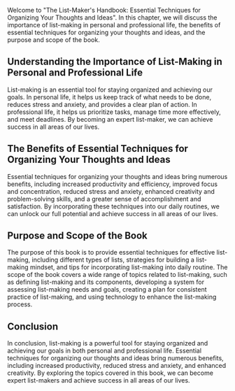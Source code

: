 
Welcome to "The List-Maker's Handbook: Essential Techniques for Organizing Your Thoughts and Ideas". In this chapter, we will discuss the importance of list-making in personal and professional life, the benefits of essential techniques for organizing your thoughts and ideas, and the purpose and scope of the book.

Understanding the Importance of List-Making in Personal and Professional Life
-----------------------------------------------------------------------------

List-making is an essential tool for staying organized and achieving our goals. In personal life, it helps us keep track of what needs to be done, reduces stress and anxiety, and provides a clear plan of action. In professional life, it helps us prioritize tasks, manage time more effectively, and meet deadlines. By becoming an expert list-maker, we can achieve success in all areas of our lives.

The Benefits of Essential Techniques for Organizing Your Thoughts and Ideas
---------------------------------------------------------------------------

Essential techniques for organizing your thoughts and ideas bring numerous benefits, including increased productivity and efficiency, improved focus and concentration, reduced stress and anxiety, enhanced creativity and problem-solving skills, and a greater sense of accomplishment and satisfaction. By incorporating these techniques into our daily routines, we can unlock our full potential and achieve success in all areas of our lives.

Purpose and Scope of the Book
-----------------------------

The purpose of this book is to provide essential techniques for effective list-making, including different types of lists, strategies for building a list-making mindset, and tips for incorporating list-making into daily routine. The scope of the book covers a wide range of topics related to list-making, such as defining list-making and its components, developing a system for assessing list-making needs and goals, creating a plan for consistent practice of list-making, and using technology to enhance the list-making process.

Conclusion
----------

In conclusion, list-making is a powerful tool for staying organized and achieving our goals in both personal and professional life. Essential techniques for organizing our thoughts and ideas bring numerous benefits, including increased productivity, reduced stress and anxiety, and enhanced creativity. By exploring the topics covered in this book, we can become expert list-makers and achieve success in all areas of our lives.
